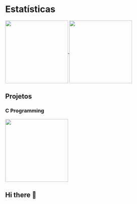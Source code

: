 # Estatísticas

<a href="https://github.com/Vigia74">
  <img height=200 align="center" src="https://github-readme-stats.vercel.app/api?username=Vigia74&theme=midnight-purple&show-icons=true)](https://github.com/anuraghazra/github-readme-stats" />
</a>

  <a href="https://github.com/Vigia74">
  <img height=200 align="top" src="https://github-readme-stats.vercel.app/api/top-langs?username=Vigia74&layout=compact&langs_count=8&theme=midnight-purple" />
</a>

<br/>

## Projetos

### C Programming
  
<a href="https://github.com/Vigia74/Calculadora-de-Notas">
   <img height=200 align="center" src="https://github-readme-stats.vercel.app/api/pin/?username=Vigia74&repo=Calculadora-de-Notas&theme=dark#gh-dark-mode-only"/>
</a>

## Hi there 👋

<!--
**Vigia74/Vigia74** is a ✨ _special_ ✨ repository because its `README.md` (this file) appears on your GitHub profile.

Here are some ideas to get you started:

- 🔭 I’m currently working on ...
- 🌱 I’m currently learning ...
- 👯 I’m looking to collaborate on ...
- 🤔 I’m looking for help with ...
- 💬 Ask me about ...
- 📫 How to reach me: ...
- 😄 Pronouns: ...
- ⚡ Fun fact: ...
-->
